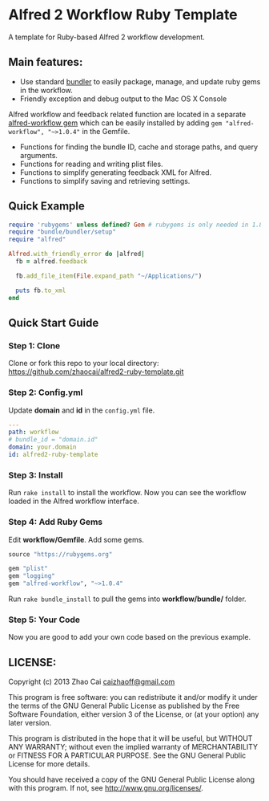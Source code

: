 # Alfred 2 Workflow Ruby Template

A template for Ruby-based Alfred 2 workflow development.

## Main features:

* Use standard [bundler][gembundler] to easily package, manage, and update ruby gems in the workflow.
* Friendly exception and debug output to the Mac OS X Console

Alfred workflow and feedback related function are located in a separate [alfred-workflow gem]( https://github.com/zhaocai/alfred-workflow ) which can be easily installed by adding `gem "alfred-workflow", "~>1.0.4"` in the Gemfile.

* Functions for finding the bundle ID, cache and storage paths, and query arguments.
* Functions for reading and writing plist files.
* Functions to simplify generating feedback XML for Alfred.
* Functions to simplify saving and retrieving settings.


## Quick Example

```ruby
require 'rubygems' unless defined? Gem # rubygems is only needed in 1.8
require "bundle/bundler/setup"
require "alfred"

Alfred.with_friendly_error do |alfred|
  fb = alfred.feedback

  fb.add_file_item(File.expand_path "~/Applications/")

  puts fb.to_xml
end
```



## Quick Start Guide

### Step 1: Clone

Clone or fork this repo to your local directory: https://github.com/zhaocai/alfred2-ruby-template.git

### Step 2: Config.yml
Update **domain** and **id** in the `config.yml` file.

```yaml
---
path: workflow
# bundle_id = "domain.id"
domain: your.domain
id: alfred2-ruby-template
```

### Step 3: Install

Run `rake install` to install the workflow. Now you can see the workflow loaded in the
Alfred workflow interface.

### Step 4: Add Ruby Gems

Edit **workflow/Gemfile**. Add some gems.

```ruby
source "https://rubygems.org"

gem "plist"
gem "logging"
gem "alfred-workflow", "~>1.0.4"
```

Run `rake bundle_install` to pull the gems into **workflow/bundle/** folder.

### Step 5: Your Code

Now you are good to add your own code based on the previous example.

## LICENSE:

Copyright (c) 2013 Zhao Cai <caizhaoff@gmail.com>

This program is free software: you can redistribute it and/or modify it under
the terms of the GNU General Public License as published by the Free Software
Foundation, either version 3 of the License, or (at your option)
any later version.

This program is distributed in the hope that it will be useful, but WITHOUT
ANY WARRANTY; without even the implied warranty of MERCHANTABILITY or FITNESS
FOR A PARTICULAR PURPOSE. See the GNU General Public License for more details.

You should have received a copy of the GNU General Public License along with
this program. If not, see <http://www.gnu.org/licenses/>.


[gembundler]: http://gembundler.com/
